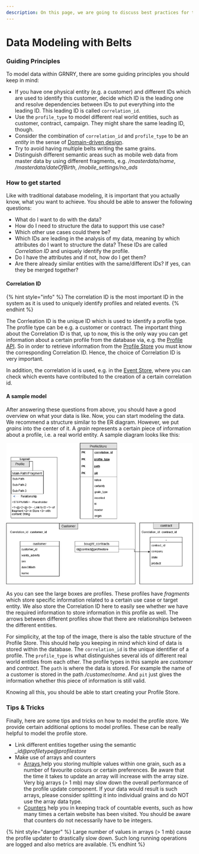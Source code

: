```yaml
---
description: On this page, we are going to discuss best practices for the usage of BELTS.
---
```


# Data Modeling with Belts

### Guiding Principles

To model data within GRNRY, there are some guiding principles you should keep in mind:

* If you have one physical entity (e.g. a customer) and different IDs which are used to identify this customer, decide which ID is the leading one and resolve dependencies between IDs to put everything into the leading ID. This leading ID is called `correlation_id`.
* Use the `profile_type` to model different real world entities, such as customer, contract, campaign. They might share the same leading ID, though.
* Consider the combination of `correlation_id` and `profile_type` to be an _entity_ in the sense of [Domain-driven design](https://en.wikipedia.org/wiki/Domain-driven\_design#Building\_blocks).
* Try to avoid having multiple belts writing the same grains.
* Distinguish different semantic areas such as mobile web data from master data by using different fragments, e.g. _/masterdata/name_, _/masterdata/dateOfBirth_, _/mobile\_settings/no\_ads_

### How to get started

Like with traditional database modeling, it is important that you actually know, what you want to achieve. You should be able to answer the following questions:

* What do I want to do with the data?
* How do I need to structure the data to support this use case?
* Which other use cases could there be?
* Which IDs are leading in the analysis of my data, meaning by which attributes do I want to structure the data? These IDs are called _Correlation ID_ and uniquely identify the profile.
* Do I have the attributes and if not, how do I get them?
* Are there already similar entities with the same/different IDs? If yes, can they be merged together?

#### Correlation ID

{% hint style="info" %}
The correlation ID is the most important ID in the system as it is used to uniquely identify profiles and related events.
{% endhint %}

The Corrleation ID is the unique ID which is used to identify a profile type. The profile type can be e.g. a customer or contract. The important thing about the Correlation ID is that, up to now, this is the only way you can get information about a certain profile from the database via, e.g. the [Profile API](../../../developer-reference/api-reference/profile-store-api.md). So in order to retrieve information from the [Profile Store](../../../developer-reference/dataflow/profile-store/) you must know the corresponding Correlation ID. Hence, the choice of Correlation ID is very important.

In addition, the correlation id is used, e.g. in the [Event Store](../../../developer-reference/api-reference/event-store-api.md), where you can check which events have contributed to the creation of a certain correlation id.

#### A sample model

After answering these questions from above, you should have a good overview on what your data is like. Now, you can start modeling the data. We recommend a structure similar to the ER diagram. However, we put _grains_ into the center of it. A _grain_ represents a certain piece of information about a profile, i.e. a real world entity. A sample diagram looks like this:

![Sample how you could model the profile store](<../../../.gitbook/assets/grafik (6).png>)

As you can see the large boxes are profiles. These profiles have _fragments_ which store specific information related to a certain use case or target entity. We also store the Correlation ID here to easily see whether we have the required information to store information in this profile as well. The arrows between different profiles show that there are relationships between the different entities.

For simplicity, at the top of the image, there is also the table structure of the Profile Store. This should help you keeping in mind which kind of data is stored within the database. The `correlation_id` is the unique identifier of a profile. The `profile_type` is what distinguishes several ids of different real world entities from each other. The profile types in this sample are _customer_ and _contract_. The `path` is where the data is stored. For example the name of a customer is stored in the path _/customer/name_. And `pit` just gives the information whether this piece of information is still valid.

Knowing all this, you should be able to start creating your Profile Store.

### Tips & Tricks

Finally, here are some tips and tricks on how to model the profile store. We provide certain additional options to model profiles. These can be really helpful to model the profile store.

* Link different entities together using the semantic  _\_id@profiletype@profilestore_
* Make use of arrays and counters
  * [Arrays ](../../../developer-reference/dataflow/profile-store/#arrays)help you storing multiple values within one grain, such as a number of favourite colours or certain preferences. Be aware that the time it takes to update an array will increase with the array size. Very big arrays (> 1 mb) may slow down the overall performance of the profile update component. If your data would result is such arrays, please consider splitting it into individual grains and do NOT use the array data type.
  * [Counters](../../../developer-reference/dataflow/profile-store/#counter) help you in keeping track of countable events, such as how many times a certain website has been visited. You should be aware that counters do not necessarily have to be integers.

{% hint style="danger" %}
Large number of values in arrays (> 1 mb) cause the profile updater to drastically slow down. Such long running operations are logged and also metrics are available.
{% endhint %}

